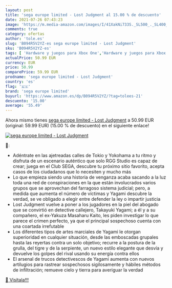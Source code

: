```yaml
---
layout: post
title: 'sega europe limited - Lost Judgment al 15.00 % de descuento'
date: 2021-07-26 07:43:23
image: 'https://m.media-amazon.com/images/I/41XakNi733S._SL500_._SL400_.jpg'
comments: true
category: ofertas
author: 'tole.es'
slug: 'B094R5V2YZ-es sega europe limited - Lost Judgment'
sku: 'B094R5V2YZ-es'
tags: [ 'Hardware y juegos para Xbox One','Hardware y juegos para Xbox Series X y S','Juegos para NEOGEO Pocket','Juegos para Xbox One','Juegos para Xbox Series X y S','NEOGEO Pocket: Juegos, consolas y accesorios','Sistemas precursores y micro consolas','Videojuegos','sega','sega europe limited', ]
actualPrice: 50.99 EUR
currency: EUR
price: 50.99
comparePrice: 59.99 EUR
prodname: 'sega europe limited - Lost Judgment'
country: 'es'
flag: '🇪🇸'
brand: 'sega europe limited'
buyurl: 'https://www.amazon.es/dp/B094R5V2YZ/?tag=tolees-21'
descuento: '15.00'
average: '55.49'
---
```


Ahora mismo tienes [sega europe limited - Lost Judgment](https://www.amazon.es/dp/B094R5V2YZ/?tag=tolees-21) a 50.99 EUR (original: 59.99 EUR) (15.00 %  de descuento) en el siguiente enlace!

[![sega europe limited - Lost Judgment](https://m.media-amazon.com/images/I/41XakNi733S._SL500_._SL400_.jpg)](https://www.amazon.es/dp/B094R5V2YZ/?tag=tolees-21)

🔎:

- Adéntrate en las ajetreadas calles de Tokio y Yokohama a tu ritmo y disfruta de un escenario auténtico que solo RGG Studio es capaz de crear; juega en el Club SEGA, descubre tu próximo sitio favorito, acepta casos de los ciudadanos que lo necesiten y mucho más
- Lo que empieza siendo una historia de venganza acaba sacando a la luz toda una red de conspiraciones en la que están involucrados varios grupos que se aprovechan del farragoso sistema judicial; pero, a medida que aumenta el número de víctimas y Yagami descubre la verdad, se ve obligado a elegir entre defender la ley o impartir justicia
- Lost Judgment vuelve a poner a los jugadores en la piel del abogado que se convirtió en detective callejero, Takayuki Yagami; a él y a su compañero, el ex-Yakuza Masaharu Kaito, les piden investigar lo que parece el crimen perfecto, ya que el principal sospechoso cuenta con una coartada irrefutable
- Los diferentes tipos de artes marciales de Yagami le otorgan superioridad en cualquier situación, desde las emboscadas grupales hasta las reyertas contra un solo objetivo; recurre a la postura de la grulla, del tigre y de la serpiente, un nuevo estilo elegante que desvía y devuelve los golpes del rival usando su energía contra ellos
- El arsenal de trucos detectivescos de Yagami aumenta con nuevos artilugios para rastrear sospechosos sigilosamente y hábiles métodos de infiltración; remueve cielo y tierra para averiguar la verdad

[🛒 Visítala!!!](https://www.amazon.es/dp/B094R5V2YZ/?tag=tolees-21)

